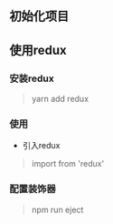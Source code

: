 ## 初始化项目
## 使用redux
### 安装redux
> yarn add redux
### 使用
* 引入redux
> import  from 'redux'

### 配置装饰器
> npm run eject